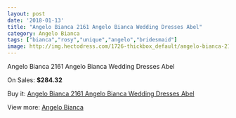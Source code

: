 ```yaml
---
layout: post
date: '2018-01-13'
title: "Angelo Bianca 2161 Angelo Bianca Wedding Dresses Abel"
category: Angelo Bianca
tags: ["bianca","rosy","unique","angelo","bridesmaid"]
image: http://img.hectodress.com/1726-thickbox_default/angelo-bianca-2161-angelo-bianca-wedding-dresses-abel.jpg
---
```

Angelo Bianca 2161 Angelo Bianca Wedding Dresses Abel

On Sales: **$284.32**
<a href="https://www.hectodress.com/angelo-bianca/1093-angelo-bianca-2161-angelo-bianca-wedding-dresses-abel.html"><amp-img layout="responsive" width="600" height="600" src="//img.hectodress.com/1726-thickbox_default/angelo-bianca-2161-angelo-bianca-wedding-dresses-abel.jpg" alt="Angelo Bianca 2161 Angelo Bianca Wedding Dresses Abel 0" /></a>

Buy it: [Angelo Bianca 2161 Angelo Bianca Wedding Dresses Abel](https://www.hectodress.com/angelo-bianca/1093-angelo-bianca-2161-angelo-bianca-wedding-dresses-abel.html "Angelo Bianca 2161 Angelo Bianca Wedding Dresses Abel")

View more: [Angelo Bianca](https://www.hectodress.com/14-angelo-bianca "Angelo Bianca")